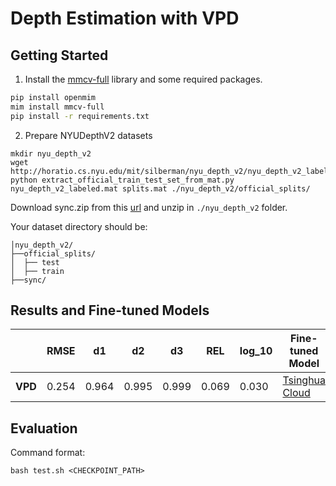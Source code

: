 # Depth Estimation with VPD
## Getting Started 

1. Install the [mmcv-full](https://github.com/open-mmlab/mmcv) library and some required packages.

```bash
pip install openmim
mim install mmcv-full
pip install -r requirements.txt
```

2. Prepare NYUDepthV2 datasets

```
mkdir nyu_depth_v2
wget http://horatio.cs.nyu.edu/mit/silberman/nyu_depth_v2/nyu_depth_v2_labeled.mat
python extract_official_train_test_set_from_mat.py nyu_depth_v2_labeled.mat splits.mat ./nyu_depth_v2/official_splits/
```

Download sync.zip from this [url](https://drive.google.com/file/d/1AysroWpfISmm-yRFGBgFTrLy6FjQwvwP/view) and unzip in `./nyu_depth_v2` folder. 

Your dataset directory should be:

```
│nyu_depth_v2/
├──official_splits/
│  ├── test
│  ├── train
├──sync/
```

## Results and Fine-tuned Models

|  | RMSE | d1 | d2 | d3 | REL  | log_10 | Fine-tuned Model |
|-------------------|-------|-------|--------|--------|--------|-------|-------|
| **VPD** | 0.254 | 0.964 | 0.995 | 0.999 | 0.069 | 0.030 |[Tsinghua Cloud](https://cloud.tsinghua.edu.cn/f/7e4adc76cc9b4200ac79/?dl=1) |


## Evaluation
Command format:
```
bash test.sh <CHECKPOINT_PATH>
```